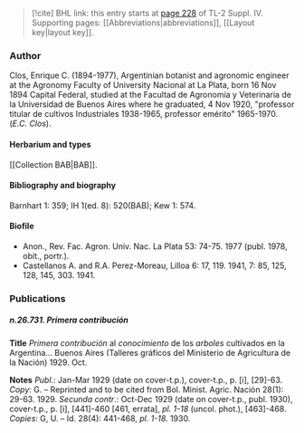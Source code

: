 > [!cite] BHL link: this entry starts at [page 228](https://www.biodiversitylibrary.org/item/103860#page/238/mode/1up) of TL-2 Suppl. IV.
> Supporting pages: [[Abbreviations|abbreviations]], [[Layout key|layout key]].

### Author

Clos, Enrique C. (1894-1977), Argentinian botanist and agronomic engineer at the Agronomy Faculty of University Nacional at La Plata, born 16 Nov 1894 Capital Federal, studied at the Facultad de Agronomía y Veterinaria de la Universidad de Buenos Aires where he graduated, 4 Nov 1920, "professor titular de cultivos Industriales 1938-1965, professor emérito" 1965-1970. (*E.C. Clos*).

#### Herbarium and types

[[Collection BAB|BAB]].

#### Bibliography and biography

Barnhart 1: 359; IH 1(ed. 8): 520(BAB); Kew 1: 574.

#### Biofile

- Anon., Rev. Fac. Agron. Univ. Nac. La Plata 53: 74-75. 1977 (publ. 1978, obit., portr.).
- Castellanos A. and R.A. Perez-Moreau, Lilloa 6: 17, 119. 1941, 7: 85, 125, 128, 145, 303. 1941.

### Publications

##### n.26.731. Primera contribución

**Title**
*Primera contribución* al *conocimiento* de los *arboles* cultivados en la Argentina... Buenos Aires (Talleres gráficos del Ministerio de Agricultura de la Nación) 1929. Oct.

**Notes**
*Publ*.: Jan-Mar 1929 (date on cover-t.p.), cover-t.p., p. \[i\], \[29\]-63. *Copy*: G. – Reprinted and to be cited from Bol. Minist. Agric. Nación 28(1): 29-63. 1929.
*Secunda contr*.: Oct-Dec 1929 (date on cover-t.p., publ. 1930), cover-t.p., p. \[i\], \[441\]-460 \[461, errata\], *pl. 1-18* (uncol. phot.), \[463\]-468. *Copies*: G, U. – Id. 28(4): 441-468, *pl. 1-18.* 1930.

